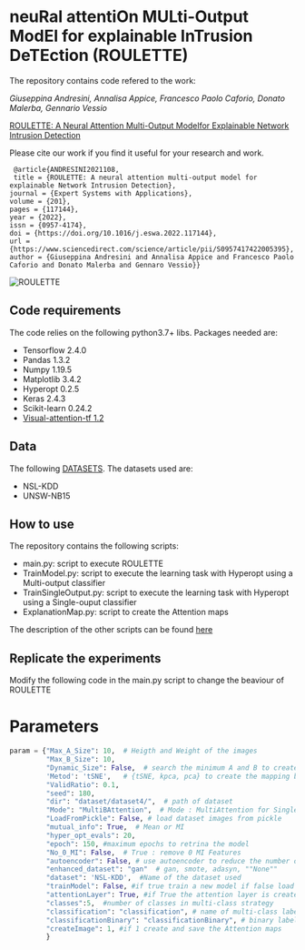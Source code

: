 # neuRal attentiOn MULti-Output ModEl for explainable InTrusion DeTEction  (ROULETTE)


The repository contains code refered to the work:

_Giuseppina Andresini, Annalisa Appice, Francesco Paolo Caforio, Donato Malerba, Gennario Vessio_

[ROULETTE: A Neural Attention Multi-Output Modelfor Explainable Network Intrusion Detection](https://www.sciencedirect.com/science/article/pii/S0957417422005395) 

Please cite our work if you find it useful for your research and work.
```
 @article{ANDRESINI2021108,
 title = {ROULETTE: A neural attention multi-output model for explainable Network Intrusion Detection},
journal = {Expert Systems with Applications},
volume = {201},
pages = {117144},
year = {2022},
issn = {0957-4174},
doi = {https://doi.org/10.1016/j.eswa.2022.117144},
url = {https://www.sciencedirect.com/science/article/pii/S0957417422005395},
author = {Giuseppina Andresini and Annalisa Appice and Francesco Paolo Caforio and Donato Malerba and Gennaro Vessio}}

```

![ROULETTE](https://ars.els-cdn.com/content/image/1-s2.0-S0957417422005395-gr1.jpg)

## Code requirements
The code relies on the following python3.7+ libs.
Packages needed are:
* Tensorflow 2.4.0
* Pandas 1.3.2
* Numpy 1.19.5
* Matplotlib 3.4.2
* Hyperopt 0.2.5
* Keras 2.4.3
* Scikit-learn 0.24.2
* [Visual-attention-tf 1.2](https://pypi.org/project/visual-attention-tf/)


## Data
The following [DATASETS](https://drive.google.com/drive/folders/15IYzxZLt8C02kQ13sqPDCGXuJeQobP8N?usp=sharing).
The datasets used are:
* NSL-KDD
* UNSW-NB15


## How to use

The repository contains the following scripts:
* main.py:  script to execute ROULETTE
* TrainModel.py: script to execute the learning task with Hyperopt using a Multi-output classifier
* TrainSingleOutput.py: script to execute the learning task with Hyperopt using a Single-ouput classifier
* ExplanationMap.py: script to create the Attention maps

The description of the other scripts can be found [here](https://github.com/Kyanji/MAGNETO/)

## Replicate the experiments
Modify the following code in the main.py script to change the beaviour of ROULETTE

# Parameters
```python
param = {"Max_A_Size": 10,  # Heigth and Weight of the images
         "Max_B_Size": 10, 
         "Dynamic_Size": False,  # search the minimum A and B to create 0 Collisions
         'Metod': 'tSNE',   # {tSNE, kpca, pca} to create the mapping between examples and images 
         "ValidRatio": 0.1, 
         "seed": 180,
         "dir": "dataset/dataset4/",  # path of dataset
         "Mode": "MultiBAttention",  # Mode : MultiAttention for Single Output, MultiBAttention is the multi-output
         "LoadFromPickle": False, # load dataset images from pickle
         "mutual_info": True,  # Mean or MI
         "hyper_opt_evals": 20, 
         "epoch": 150, #maximum epochs to retrina the model
         "No_0_MI": False,  # True : remove 0 MI Features
         "autoencoder": False, # use autoencoder to reduce the number of features
         "enhanced_dataset": "gan"  # gan, smote, adasyn, ""None""
         "dataset": 'NSL-KDD',  #Name of the dataset used
         "trainModel": False, #if true train a new model if false load a pretrained model
         "attentionLayer": True, #if True the attention layer is created, otherwise a model without Attention layer is created
         "classes":5,  #number of classes in multi-class strategy
         "classification": "classification", # name of multi-class label column 
         "classificationBinary": "classificationBinary", # binary label column  
         "createImage": 1, #if 1 create and save the Attention maps
         }
```








